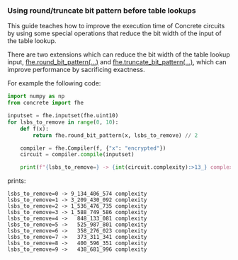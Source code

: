 ### Using round/truncate bit pattern before table lookups

This guide teaches how to improve the execution time of Concrete circuits by using some special operations that reduce the bit width of the input of the table lookup.

There are two extensions which can reduce the bit width of the table lookup input, [fhe.round_bit_pattern(...)](../../core-features/rounding.md) and [fhe.truncate_bit_pattern(...)](../../core-features/truncating.md), which can improve performance by sacrificing exactness.

For example the following code:

```python
import numpy as np
from concrete import fhe

inputset = fhe.inputset(fhe.uint10)
for lsbs_to_remove in range(0, 10):
    def f(x):
        return fhe.round_bit_pattern(x, lsbs_to_remove) // 2

    compiler = fhe.Compiler(f, {"x": "encrypted"})
    circuit = compiler.compile(inputset)

    print(f"{lsbs_to_remove=} -> {int(circuit.complexity):>13_} complexity")
```

prints:

```
lsbs_to_remove=0 -> 9_134_406_574 complexity
lsbs_to_remove=1 -> 3_209_430_092 complexity
lsbs_to_remove=2 -> 1_536_476_735 complexity
lsbs_to_remove=3 -> 1_588_749_586 complexity
lsbs_to_remove=4 ->   848_133_081 complexity
lsbs_to_remove=5 ->   525_987_801 complexity
lsbs_to_remove=6 ->   358_276_023 complexity
lsbs_to_remove=7 ->   373_311_341 complexity
lsbs_to_remove=8 ->   400_596_351 complexity
lsbs_to_remove=9 ->   438_681_996 complexity
```
